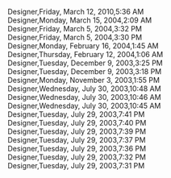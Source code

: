 ﻿Designer,Friday, March 12, 2010,5:36 AM  Designer,Monday, March 15, 2004,2:09 AM  Designer,Friday, March 5, 2004,3:32 PM  Designer,Friday, March 5, 2004,3:30 PM  Designer,Monday, February 16, 2004,1:45 AM  Designer,Thursday, February 12, 2004,1:06 AM  Designer,Tuesday, December 9, 2003,3:25 PM  Designer,Tuesday, December 9, 2003,3:18 PM  Designer,Monday, November 3, 2003,1:55 PM  Designer,Wednesday, July 30, 2003,10:48 AM  Designer,Wednesday, July 30, 2003,10:46 AM  Designer,Wednesday, July 30, 2003,10:45 AM  Designer,Tuesday, July 29, 2003,7:41 PM  Designer,Tuesday, July 29, 2003,7:40 PM  Designer,Tuesday, July 29, 2003,7:39 PM  Designer,Tuesday, July 29, 2003,7:37 PM  Designer,Tuesday, July 29, 2003,7:36 PM  Designer,Tuesday, July 29, 2003,7:32 PM  Designer,Tuesday, July 29, 2003,7:31 PM